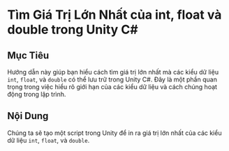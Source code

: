 # Tìm Giá Trị Lớn Nhất của int, float và double trong Unity C#

## Mục Tiêu

Hướng dẫn này giúp bạn hiểu cách tìm giá trị lớn nhất mà các kiểu dữ liệu `int`, `float`, và `double` có thể lưu trữ trong Unity C#. Đây là một phần quan trọng trong việc hiểu rõ giới hạn của các kiểu dữ liệu và cách chúng hoạt động trong lập trình.

## Nội Dung

Chúng ta sẽ tạo một script trong Unity để in ra giá trị lớn nhất của các kiểu dữ liệu `int`, `float`, và `double`.
